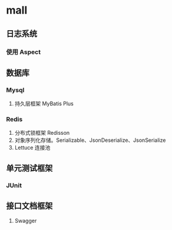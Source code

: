 # mall

## 日志系统
### 使用 Aspect

## 数据库
### Mysql
1. 持久层框架 MyBatis Plus

### Redis
1. 分布式锁框架 Redisson
2. 对象序列化存储。Serializable、JsonDeserialize、JsonSerialize
3. Lettuce 连接池

## 单元测试框架
### JUnit

## 接口文档框架
1. Swagger
